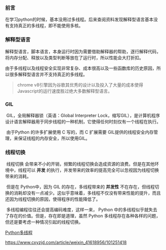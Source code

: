### 前言

​	在学习python的时候，基本没用过多线程。后来查阅资料发现解释型语言基本没有支持真正的多线程，即不能使用多核。

### 解释型语言

​	解释型语言，脚本语言，本身运行时因为需要借助解释器的帮助，逐行解释代码，将内存分配、释放以及类型判断等放在了运行时，所以性能会大打折扣。

​	由于多线程以及线程安全实现非常复杂、成本很高以及一些函数库的历史原因，所以很多解释型语言并不支持真正的多线程。

> chrome v8引擎因为谷歌其优秀的设计以及投入了大量的成本使得Javascript的运行速度胜过绝大多数解释型语言。

### GIL 

​	GIL，全局解释器锁（英语：Global Interpreter Lock，缩写GIL），是计算机程序设计语言解释器用于同步线程的一种机制，它使得任何时刻仅有一个线程在执行。	

​	由于Python 的许多扩展使用 C 写的，而 C 扩展需要 GIL提供的线程安全内存管理，来保证线程的内存安全，所以使用GIL。

### 线程切换

​	线程切换 会带来不小的开销，频繁的线程切换会造成资源的浪费。但是在其他环境中，线程可以 **并发** 的执行，并发带来的效率的提高完全可以忽视因为线程切换带来的消耗。

​	但是在 Python中，因为 GIL 的存在，多线程带来的 **并发性** 不在存在，但线程切换的消耗却没有一点减少。这似乎意味着，多线程不仅没有带来性能的提升，而且还因为线程切换的原因，使得程序的性能降低了。

​	多线程编程往往还会提高编码难度，这样一来， Python 中的多线程似乎就失去了存在的价值。但是，存在即是道理，虽然 Python 多线程存在各种各样的问题，但还是要考虑一种情况引起的线程切换。



[Python多线程](https://rgb-24bit.github.io/blog/2018/python-multi-threaded-usage-scenario.html)



https://www.cxyzjd.com/article/weixin_41618956/101251418
